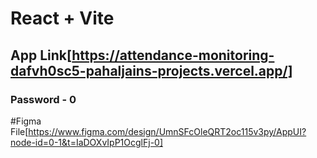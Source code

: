 # React + Vite

## App Link[https://attendance-monitoring-dafvh0sc5-pahaljains-projects.vercel.app/]

### Password - 0

#Figma File[https://www.figma.com/design/UmnSFcOleQRT2oc115v3py/AppUI?node-id=0-1&t=IaDOXvIpP1OcglFj-0]
